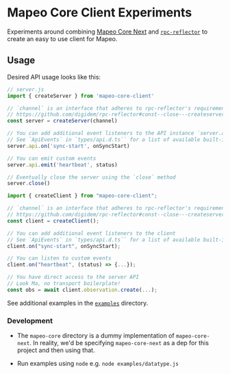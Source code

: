 # Mapeo Core Client Experiments

Experiments around combining [Mapeo Core Next](https://github.com/digidem/mapeo-core-next) and [`rpc-reflector`](https://github.com/gmaclennan/rpc-reflector/) to create an easy to use client for Mapeo.

## Usage

Desired API usage looks like this:

```js
// server.js
import { createServer } from 'mapeo-core-client'

// `channel` is an interface that adheres to rpc-reflector's requirements
// https://github.com/digidem/rpc-reflector#const--close---createserverapi-channel
const server = createServer(channel)

// You can add additional event listeners to the API instance `server.api`
// See `ApiEvents` in `types/api.d.ts`` for a list of available built-in events
server.api.on('sync-start', onSyncStart)

// You can emit custom events
server.api.emit('heartbeat', status)

// Eventually close the server using the `close` method
server.close()
```

```js
import { createClient } from "mapeo-core-client";

// `channel` is an interface that adheres to rpc-reflector's requirements
// https://github.com/digidem/rpc-reflector#const--close---createserverapi-channel
const client = createClient();

// You can add additional event listeners to the client
// See `ApiEvents` in `types/api.d.ts`` for a list of available built-in events
client.on("sync-start", onSyncStart);

// You can listen to custom events
client.on("heartbeat", (status) => {...});

// You have direct access to the server API
// Look Ma, no transport boilerplate!
const obs = await client.observation.create(...);
```

See additional examples in the [`examples`](./examples/) directory.

### Development

- The `mapeo-core` directory is a dummy implementation of `mapeo-core-next`. In reality, we'd be specifying `mapeo-core-next` as a dep for this project and then using that.

- Run examples using `node` e.g. `node examples/datatype.js`
